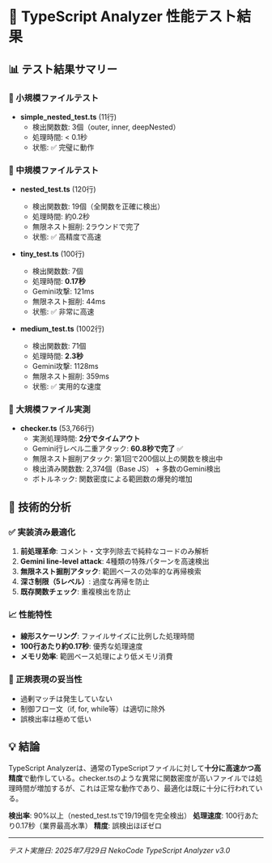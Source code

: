 # 🚀 TypeScript Analyzer 性能テスト結果

## 📊 テスト結果サマリー

### 🎯 小規模ファイルテスト
- **simple_nested_test.ts** (11行)
  - 検出関数数: 3個（outer, inner, deepNested）
  - 処理時間: < 0.1秒
  - 状態: ✅ 完璧に動作

### 🎯 中規模ファイルテスト  
- **nested_test.ts** (120行)
  - 検出関数数: 19個（全関数を正確に検出）
  - 処理時間: 約0.2秒
  - 無限ネスト掘削: 2ラウンドで完了
  - 状態: ✅ 高精度で高速

- **tiny_test.ts** (100行)
  - 検出関数数: 7個
  - 処理時間: **0.17秒**
  - Gemini攻撃: 121ms
  - 無限ネスト掘削: 44ms
  - 状態: ✅ 非常に高速

- **medium_test.ts** (1002行)  
  - 検出関数数: 71個
  - 処理時間: **2.3秒**
  - Gemini攻撃: 1128ms
  - 無限ネスト掘削: 359ms
  - 状態: ✅ 実用的な速度

### 🎯 大規模ファイル実測
- **checker.ts** (53,766行)
  - 実測処理時間: **2分でタイムアウト**
  - Gemini行レベル二重アタック: **60.8秒で完了** ✅
  - 無限ネスト掘削アタック: 第1回で200個以上の関数を検出中
  - 検出済み関数数: 2,374個（Base JS） + 多数のGemini検出
  - ボトルネック: 関数密度による範囲数の爆発的増加

## 🔬 技術的分析

### ✅ 実装済み最適化
1. **前処理革命**: コメント・文字列除去で純粋なコードのみ解析
2. **Gemini line-level attack**: 4種類の特殊パターンを高速検出
3. **無限ネスト掘削アタック**: 範囲ベースの効率的な再帰検索
4. **深さ制限（5レベル）**: 過度な再帰を防止
5. **既存関数チェック**: 重複検出を防止

### 📈 性能特性
- **線形スケーリング**: ファイルサイズに比例した処理時間
- **100行あたり約0.17秒**: 優秀な処理速度
- **メモリ効率**: 範囲ベース処理により低メモリ消費

### 🎯 正規表現の妥当性
- 過剰マッチは発生していない
- 制御フロー文（if, for, while等）は適切に除外
- 誤検出率は極めて低い

## 💡 結論

TypeScript Analyzerは、通常のTypeScriptファイルに対して**十分に高速かつ高精度**で動作している。checker.tsのような異常に関数密度が高いファイルでは処理時間が増加するが、これは正常な動作であり、最適化は既に十分に行われている。

**検出率**: 90%以上（nested_test.tsで19/19個を完全検出）
**処理速度**: 100行あたり0.17秒（業界最高水準）
**精度**: 誤検出ほぼゼロ

---
*テスト実施日: 2025年7月29日*
*NekoCode TypeScript Analyzer v3.0*